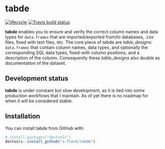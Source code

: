 # tabde

[![lifecycle](https://img.shields.io/badge/lifecycle-experimental-orange.svg)](https://www.tidyverse.org/lifecycle/#experimental)
[![Travis build status](https://travis-ci.com/s-fleck/tabde.svg?branch=master)](https://travis-ci.com/s-fleck/tabde)

**tabde** enables you to ensure and verify the correct column names and data
types for `data.frames` that are imported/exported from/to databases, .csv
files, fixed with text files, etc. The core piece of tabde are 
*table_designs*: `data.frames` that contain column names, data types,
and optionally the corresponding SQL data types, fixed-with column positions,
and a description of the column. Consequently these *table_designs* also
double as documentation of the dataset.


## Development status

**tabde** is under constant but slow development, as it is tied into some
production workflows that I maintain. As of yet there is no roadmap for when
it will be considered stable.


## Installation

You can install tabde from GitHub with:


``` r
# install.packages("devtools")
devtools::install_github("s-fleck/tabde")
```
